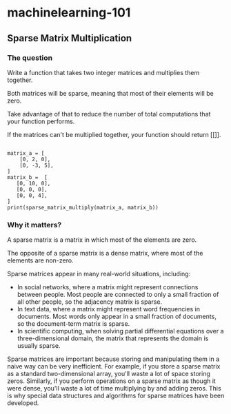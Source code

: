 # machinelearning-101

## Sparse Matrix Multiplication 

### The question

Write a function that takes two integer matrices and multiplies them together. 

Both matrices will be sparse, meaning that most of their elements will be zero. 

Take advantage of that to reduce the  number of total computations that your function performs.

If the matrices can't be multiplied together, your function should return [[]]. 

<code>
matrix_a = [
    [0, 2, 0], 
    [0, -3, 5],
]
matrix_b =  [
   [0, 10, 0],
   [0, 0, 0],
   [0, 0, 4],
]
print(sparse_matrix_multiply(matrix_a, matrix_b))
</code>

### Why it matters? 

A sparse matrix is a matrix in which most of the elements are zero. 

The opposite of a sparse matrix is a dense matrix, where most of the elements are non-zero. 

Sparse matrices appear in many real-world situations, including:

- In social networks, where a matrix might represent connections between people. Most people are connected to only a small fraction of all other people, so the adjacency matrix is sparse.
- In text data, where a matrix might represent word frequencies in documents. Most words only appear in a small fraction of documents, so the document-term matrix is sparse.
- In scientific computing, when solving partial differential equations over a three-dimensional domain, the matrix that represents the domain is usually sparse.

Sparse matrices are important because storing and manipulating them in a naive way can be very inefficient. For example, if you store a sparse matrix as a standard two-dimensional array, you'll waste a lot of space storing zeros. Similarly, if you perform operations on a sparse matrix as though it were dense, you'll waste a lot of time multiplying by and adding zeros. This is why special data structures and algorithms for sparse matrices have been developed.
